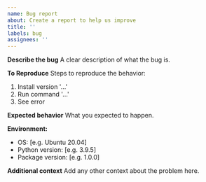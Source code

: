 ```yaml
---
name: Bug report
about: Create a report to help us improve
title: ''
labels: bug
assignees: ''
---
```


**Describe the bug**
A clear description of what the bug is.

**To Reproduce**
Steps to reproduce the behavior:
1. Install version '...'
2. Run command '...'
3. See error

**Expected behavior**
What you expected to happen.

**Environment:**
 - OS: [e.g. Ubuntu 20.04]
 - Python version: [e.g. 3.9.5]
 - Package version: [e.g. 1.0.0]

**Additional context**
Add any other context about the problem here.